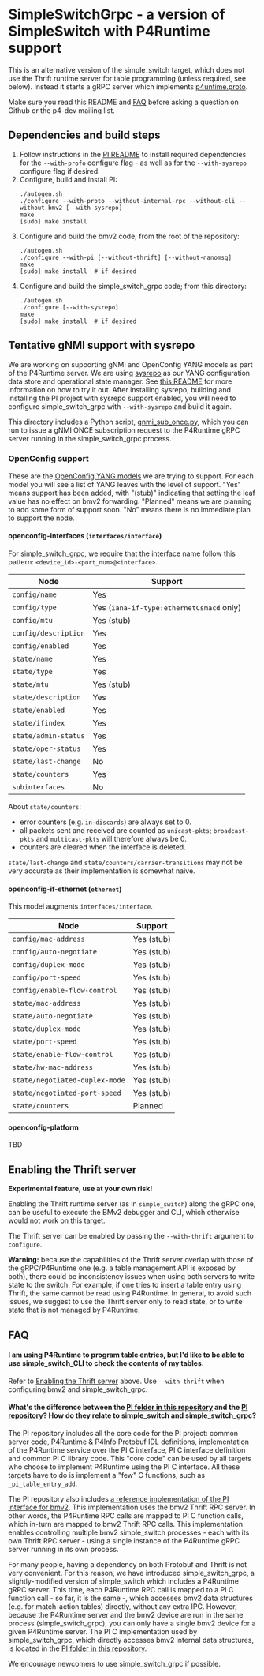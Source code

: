 # SimpleSwitchGrpc - a version of SimpleSwitch with P4Runtime support

This is an alternative version of the simple_switch target, which does not use
the Thrift runtime server for table programming (unless required, see below).
Instead it starts a gRPC server which implements
[p4untime.proto](https://github.com/p4lang/PI/blob/master/proto/p4/p4runtime.proto).

Make sure you read this README and [FAQ](#faq) before asking a question on
Github or the p4-dev mailing list.

## Dependencies and build steps

 1. Follow instructions in the [PI
    README](https://github.com/p4lang/PI#dependencies) to install required
    dependencies for the `--with-profo` configure flag - as well as for the
    `--with-sysrepo` configure flag if desired.
 1. Configure, build and install PI:
    ```
    ./autogen.sh
    ./configure --with-proto --without-internal-rpc --without-cli --without-bmv2 [--with-sysrepo]
    make
    [sudo] make install
    ```
 1. Configure and build the bmv2 code; from the root of the repository:
    ```
    ./autogen.sh
    ./configure --with-pi [--without-thrift] [--without-nanomsg]
    make
    [sudo] make install  # if desired
    ```
 1. Configure and build the simple_switch_grpc code; from this directory:
    ```
    ./autogen.sh
    ./configure [--with-sysrepo]
    make
    [sudo] make install  # if desired
    ```

## Tentative gNMI support with sysrepo

We are working on supporting gNMI and OpenConfig YANG models as part of the
P4Runtime server. We are using [sysrepo](https://github.com/sysrepo/sysrepo) as
our YANG configuration data store and operational state manager. See [this
README](https://github.com/p4lang/PI/blob/master/proto/README.md) for more
information on how to try it out. After installing sysrepo, building and
installing the PI project with sysrepo support enabled, you will need to
configure simple_switch_grpc with `--with-sysrepo` and build it again.

This directory includes a Python script, [gnmi_sub_once.py](gnmi_sub_once.py),
which you can run to issue a gNMI ONCE subscription request to the P4Runtime
gRPC server running in the simple_switch_grpc process.

### OpenConfig support

These are the [OpenConfig YANG models](https://github.com/openconfig/public) we
are trying to support. For each model you will see a list of YANG leaves with
the level of support. "Yes" means support has been added, with "(stub)"
indicating that setting the leaf value has no effect on bmv2
forwarding. "Planned" means we are planning to add some form of support
soon. "No" means there is no immediate plan to support the node.

#### openconfig-interfaces (`interfaces/interface`)

For simple_switch_grpc, we require that the interface name follow this pattern:
`<device_id>-<port_num>@<interface>`.

| Node | Support |
| ---- | ------- |
| `config/name` | Yes |
| `config/type` | Yes (`iana-if-type:ethernetCsmacd` only) |
| `config/mtu` | Yes (stub) |
| `config/description` | Yes |
| `config/enabled` | Yes |
| `state/name` | Yes |
| `state/type` | Yes |
| `state/mtu` | Yes (stub) |
| `state/description` | Yes |
| `state/enabled` | Yes |
| `state/ifindex` | Yes |
| `state/admin-status` | Yes |
| `state/oper-status` | Yes |
| `state/last-change` | No |
| `state/counters` | Yes |
| `subinterfaces` | No |

About `state/counters`:
  * error counters (e.g. `in-discards`) are always set to 0.
  * all packets sent and received are counted as `unicast-pkts`;
  `broadcast-pkts` and `multicast-pkts` will therefore always be 0.
  * counters are cleared when the interface is deleted.

`state/last-change` and `state/counters/carrier-transitions` may not be very
accurate as their implementation is somewhat naive.

#### openconfig-if-ethernet (`ethernet`)

This model augments `interfaces/interface`.

| Node | Support |
| ---- | ------- |
| `config/mac-address` | Yes (stub) |
| `config/auto-negotiate` | Yes (stub) |
| `config/duplex-mode` | Yes (stub) |
| `config/port-speed` | Yes (stub) |
| `config/enable-flow-control` | Yes (stub) |
| `state/mac-address` | Yes (stub) |
| `state/auto-negotiate` | Yes (stub) |
| `state/duplex-mode` | Yes (stub) |
| `state/port-speed` | Yes (stub) |
| `state/enable-flow-control` | Yes (stub) |
| `state/hw-mac-address` | Yes (stub) |
| `state/negotiated-duplex-mode` | Yes (stub) |
| `state/negotiated-port-speed` | Yes (stub) |
| `state/counters` | Planned |

#### openconfig-platform

TBD

## Enabling the Thrift server

**Experimental feature, use at your own risk!**

Enabling the Thrift runtime server (as in `simple_switch`) along the gRPC one,
can be useful to execute the BMv2 debugger and CLI, which otherwise would not
work on this target.

The Thrift server can be enabled by passing the `--with-thrift` argument to
`configure`.

**Warning:** because the capabilities of the Thrift server overlap with those of
the gRPC/P4Runtime one (e.g. a table management API is exposed by both), there
could be inconsistency issues when using both servers to write state to the
switch. For example, if one tries to insert a table entry using Thrift, the same
cannot be read using P4Runtime. In general, to avoid such issues, we suggest to
use the Thrift server only to read state, or to write state that is not managed
by P4Runtime.

## FAQ

#### I am using P4Runtime to program table entries, but I'd like to be able to use simple_switch_CLI to check the contents of my tables.

Refer to [Enabling the Thrift server](#enabling-the-thrift-server) above. Use
`--with-thrift` when configuring bmv2 and simple_switch_grpc.

#### What's the difference between the [PI folder in this repository](https://github.com/p4lang/behavioral-model/tree/master/PI) and the [PI repository](https://github.com/p4lang/PI)? How do they relate to simple_switch and simple_switch_grpc?

The PI repository includes all the core code for the PI project: common server
code, P4Runtime & P4Info Protobuf IDL definitions, implementation of the
P4Runtime service over the PI C interface, PI C interface definition and common
PI C library code. This "core code" can be used by all targets who choose to
implement P4Runtime using the PI C interface. All these targets have to do is
implement a "few" C functions, such as `_pi_table_entry_add`.

The PI repository also includes [a reference implementation of the PI interface
for bmv2](https://github.com/p4lang/PI/tree/master/targets/bmv2). This
implementation uses the bmv2 Thrift RPC server. In other words, the P4Runtime
RPC calls are mapped to PI C function calls, which in-turn are mapped to bmv2
Thrift RPC calls. This implementation enables controlling multiple bmv2
simple_switch processes - each with its own Thrift RPC server - using a single
instance of the P4Runtime gRPC server running in its own process.

For many people, having a dependency on both Protobuf and Thrift is not very
convenient. For this reason, we have introduced simple_switch_grpc, a
slightly-modified version of simple_switch which includes a P4Runtime gRPC
server. This time, each P4Runtime RPC call is mapped to a PI C function call -
so far, it is the same -, which accesses bmv2 data structures (e.g. for
match-action tables) directly, without any extra IPC. However, because the
P4Runtime server and the bmv2 device are run in the same process
(simple_switch_grpc), you can only have a single bmv2 device for a given
P4Runtime server. The PI C implementation used by simple_switch_grpc, which
directly accesses bmv2 internal data structures, is located in the [PI folder in
this repository](https://github.com/p4lang/behavioral-model/tree/master/PI).

We encourage newcomers to use simple_switch_grpc if possible.
